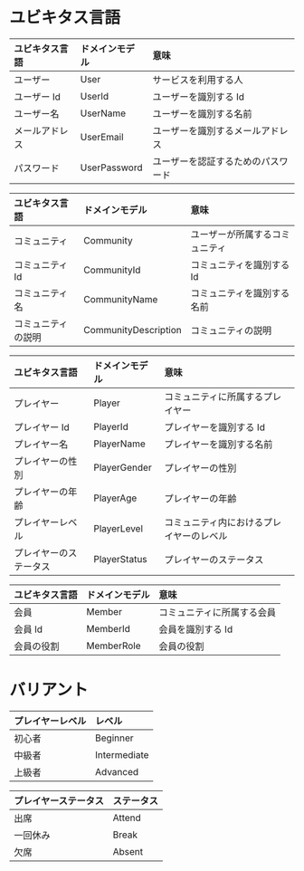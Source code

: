 # ユビキタス言語

| ユビキタス言語 | ドメインモデル | 意味                               |
| :------------- | :------------- | :--------------------------------- |
| ユーザー       | User           | サービスを利用する人               |
| ユーザー Id    | UserId         | ユーザーを識別する Id              |
| ユーザー名     | UserName       | ユーザーを識別する名前             |
| メールアドレス | UserEmail      | ユーザーを識別するメールアドレス   |
| パスワード     | UserPassword   | ユーザーを認証するためのパスワード |

| ユビキタス言語     | ドメインモデル       | 意味                           |
| :----------------- | :------------------- | :----------------------------- |
| コミュニティ       | Community            | ユーザーが所属するコミュニティ |
| コミュニティ Id    | CommunityId          | コミュニティを識別する Id      |
| コミュニティ名     | CommunityName        | コミュニティを識別する名前     |
| コミュニティの説明 | CommunityDescription | コミュニティの説明             |

| ユビキタス言語         | ドメインモデル | 意味                                     |
| :--------------------- | :------------- | :--------------------------------------- |
| プレイヤー             | Player         | コミュニティに所属するプレイヤー         |
| プレイヤー Id          | PlayerId       | プレイヤーを識別する Id                  |
| プレイヤー名           | PlayerName     | プレイヤーを識別する名前                 |
| プレイヤーの性別       | PlayerGender   | プレイヤーの性別                         |
| プレイヤーの年齢       | PlayerAge      | プレイヤーの年齢                         |
| プレイヤーレベル       | PlayerLevel    | コミュニティ内におけるプレイヤーのレベル |
| プレイヤーのステータス | PlayerStatus   | プレイヤーのステータス                   |

| ユビキタス言語 | ドメインモデル | 意味                       |
| :------------- | :------------- | :------------------------- |
| 会員           | Member         | コミュニティに所属する会員 |
| 会員 Id        | MemberId       | 会員を識別する Id          |
| 会員の役割     | MemberRole     | 会員の役割                 |

# バリアント

| プレイヤーレベル | レベル       |
| :--------------- | :----------- |
| 初心者           | Beginner     |
| 中級者           | Intermediate |
| 上級者           | Advanced     |

| プレイヤーステータス | ステータス |
| :------------------- | :--------- |
| 出席                 | Attend     |
| 一回休み             | Break      |
| 欠席                 | Absent     |
